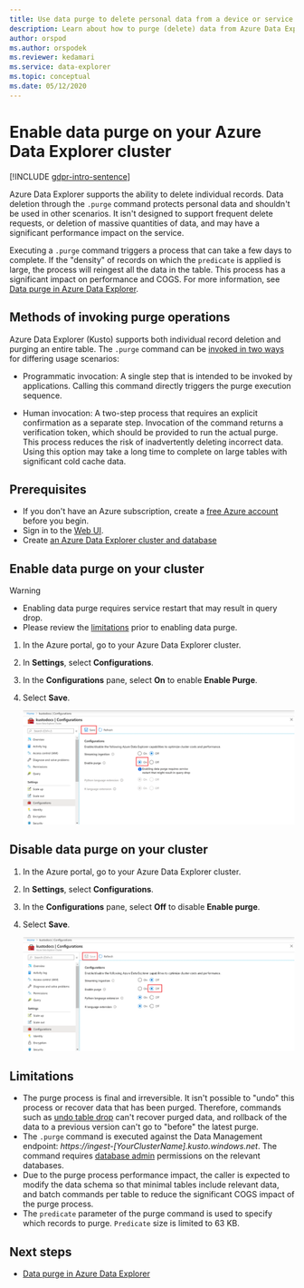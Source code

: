 ```yaml
---
title: Use data purge to delete personal data from a device or service in Azure Data Explorer
description: Learn about how to purge (delete) data from Azure Data Explorer using data purge.
author: orspod
ms.author: orspodek
ms.reviewer: kedamari
ms.service: data-explorer
ms.topic: conceptual
ms.date: 05/12/2020
---
```


# Enable data purge on your Azure Data Explorer cluster

[!INCLUDE [gdpr-intro-sentence](includes/gdpr-intro-sentence.md)]

Azure Data Explorer supports the ability to delete individual records. Data deletion through the `.purge` command protects personal data and shouldn't be used in other scenarios. It isn't designed to support frequent delete requests, or deletion of massive quantities of data, and may have a significant performance impact on the service.

Executing a `.purge` command triggers a process that can take a few days to complete. If the "density" of records on which the `predicate` is applied is large, the process will reingest all the data in the table. This process has a significant impact on performance and COGS. For more information, see [Data purge in Azure Data Explorer](kusto/concepts/data-purge.md).

## Methods of invoking purge operations 

Azure Data Explorer (Kusto) supports both individual record deletion and purging an entire table. The `.purge` command can be [invoked in two ways](kusto/concepts/data-purge.md#purge-table-tablename-records-command) for differing usage scenarios:

* Programmatic invocation: A single step that is intended to be invoked by applications. Calling this command directly triggers the purge execution sequence.

* Human invocation: A two-step process that requires an explicit confirmation as a separate step. Invocation of the command returns a verification token, which should be provided to run the actual purge. This process reduces the risk of inadvertently deleting incorrect data. Using this option may take a long time to complete on large tables with significant cold cache data. 

## Prerequisites

* If you don't have an Azure subscription, create a [free Azure account](https://azure.microsoft.com/free/) before you begin.
* Sign in to the [Web UI](https://dataexplorer.azure.com/).
* Create [an Azure Data Explorer cluster and database](create-cluster-database-portal.md)

## Enable data purge on your cluster

> [!WARNING]
> * Enabling data purge requires service restart that may result in query drop.
> * Please review the [limitations](#limitations) prior to enabling data purge.

1. In the Azure portal, go to your Azure Data Explorer cluster. 
1. In **Settings**, select **Configurations**. 
1. In the **Configurations** pane, select **On** to enable **Enable Purge**.
1. Select **Save**.
 
    ![Enable purge on](media/data-purge-portal/enable-purge-on.png)

## Disable data purge on your cluster

1. In the Azure portal, go to your Azure Data Explorer cluster. 
1. In **Settings**, select **Configurations**. 
1. In the **Configurations** pane, select **Off** to disable **Enable purge**.
1. Select **Save**.

    ![Enable purge off](media/data-purge-portal/enable-purge-off.png)

## Limitations

* The purge process is final and irreversible. It isn't possible to "undo" this process or recover data that has been purged. Therefore, commands such as [undo table drop](kusto/management/undo-drop-table-command.md) can't recover purged data, and rollback of the data to a previous version can't go to "before" the latest purge.
* The `.purge` command is executed against the Data Management endpoint: *https://ingest-[YourClusterName].kusto.windows.net*. The command requires [database admin](kusto/management/access-control/role-based-authorization.md) permissions on the relevant databases. 
* Due to the purge process performance impact, the caller is expected to modify the data schema so that minimal tables include relevant data, and batch commands per table to reduce the significant COGS impact of the purge process.
* The `predicate` parameter of the purge command is used to specify which records to purge. `Predicate` size is limited to 63 KB. 

## Next steps

* [Data purge in Azure Data Explorer](kusto/concepts/data-purge.md)
